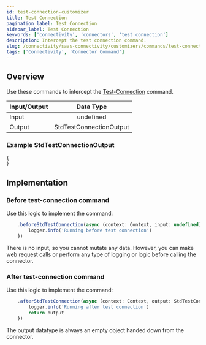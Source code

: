 ```yaml
---
id: test-connection-customizer
title: Test Connection
pagination_label: Test Connection
sidebar_label: Test Connection
keywords: ['connectivity', 'connectors', 'test connection']
description: Intercept the test connection command.
slug: /connectivity/saas-connectivity/customizers/commands/test-connection
tags: ['Connectivity', 'Connector Command']
---
```


## Overview

Use these commands to intercept the [Test-Connection](../../commands/test-connection) command.


| Input/Output |        Data Type        |
| :----------- | :---------------------: |
| Input        |        undefined        |
| Output       | StdTestConnectionOutput |

### Example StdTestConnectionOutput

```javascript
{
}
```
## Implementation

### Before test-connection command

Use this logic to implement the command: 

```javascript
    .beforeStdTestConnection(async (context: Context, input: undefined) => {
        logger.info('Running before test connection')
    })
```
There is no input, so you cannot mutate any data. However, you can make web request calls or perform any type of logging or logic before calling the connector.

### After test-connection command

Use this logic to implement the command: 

```javascript
    .afterStdTestConnection(async (context: Context, output: StdTestConnectionOutput) => {
        logger.info('Running after test connection')
        return output
    })
```
The output datatype is always an empty object handed down from the connector.